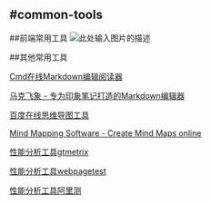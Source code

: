 #common-tools
------

##前端常用工具
![此处输入图片的描述][1]

##其他常用工具

[Cmd在线Markdown编辑阅读器](https://www.zybuluo.com/mdeditor/ "Cmd在线Markdown编辑阅读器")

[马克飞象 - 专为印象笔记打造的Markdown编辑器](http://maxiang.info/ "马克飞象 - 专为印象笔记打造的Markdown编辑器")

[百度在线思维导图工具](http://naotu.baidu.com/ "百度在线思维导图工具")

[Mind Mapping Software - Create Mind Maps online](http://www.mindmeister.com/ "Mind Mapping Software - Create Mind Maps online")

[性能分析工具gtmetrix](http://gtmetrix.com/ "性能分析工具gtmetrix")

[性能分析工具webpagetest](http://www.webpagetest.org/ "性能分析工具webpagetest")

[性能分析工具阿里测](http://alibench.com/ "性能分析工具阿里测")

  [1]: http://www.jx9d.com/docs/%E5%89%8D%E7%AB%AF%E5%B8%B8%E7%94%A8%E5%B7%A5%E5%85%B7.png
